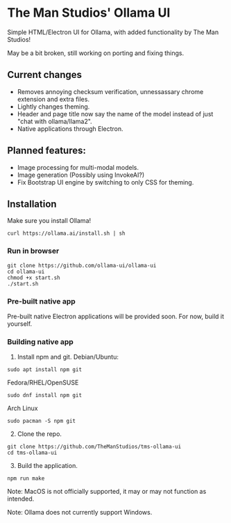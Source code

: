 # The Man Studios' Ollama UI

Simple HTML/Electron UI for Ollama, with added functionality by The Man Studios!

May be a bit broken, still working on porting and fixing things.

## Current changes
* Removes annoying checksum verification, unnessassary chrome extension and extra files.
* Lightly changes theming.
* Header and page title now say the name of the model instead of just "chat with ollama/llama2".
* Native applications through Electron.

## Planned features:
* Image processing for multi-modal models.
* Image generation (Possibly using InvokeAI?)
* Fix Bootstrap UI engine by switching to only CSS for theming.

## Installation
Make sure you install Ollama!
```
curl https://ollama.ai/install.sh | sh
```
### Run in browser
```
git clone https://github.com/ollama-ui/ollama-ui
cd ollama-ui
chmod +x start.sh
./start.sh
```
### Pre-built native app
Pre-built native Electron applications will be provided soon. For now, build it yourself.

### Building native app
1. Install npm and git.
Debian/Ubuntu:
```
sudo apt install npm git 
```
Fedora/RHEL/OpenSUSE
```
sudo dnf install npm git 
```
Arch Linux
```
sudo pacman -S npm git
```
2. Clone the repo.
```
git clone https://github.com/TheManStudios/tms-ollama-ui
cd tms-ollama-ui
```
3. Build the application.
```
npm run make
```

Note: MacOS is not officially supported, it may or may not function as intended.

Note: Ollama does not currently support Windows.
